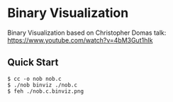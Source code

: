 # Binary Visualization

Binary Visualization based on Christopher Domas talk: https://www.youtube.com/watch?v=4bM3Gut1hIk

## Quick Start

```console
$ cc -o nob nob.c
$ ./nob binviz ./nob.c
$ feh ./nob.c.binviz.png
```

